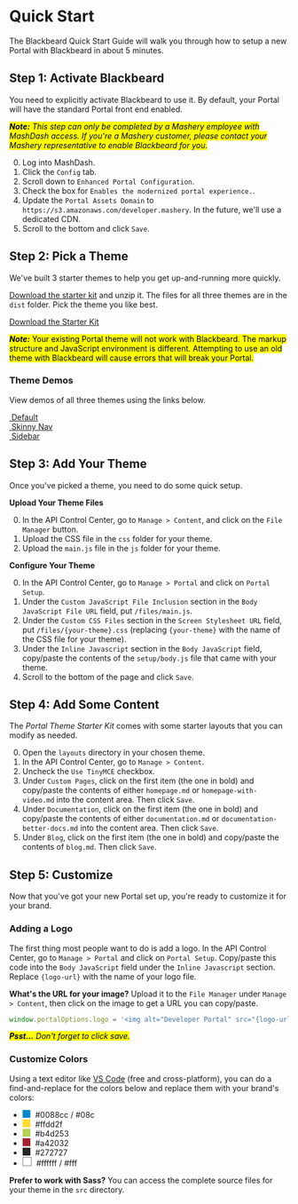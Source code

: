# Quick Start

<style>
	.color-swatch {
		background-color: #f7f7f7;
		display: inline-block;
		height: 1em;
		margin-right: 5px;
		width: 1em;
	}
</style>

The Blackbeard Quick Start Guide will walk you through how to setup a new Portal with Blackbeard in about 5 minutes.

## Step 1: Activate Blackbeard

You need to explicitly activate Blackbeard to use it. By default, your Portal will have the standard Portal front end enabled.

<mark markdown="1">*__Note:__ This step can only be completed by a Mashery employee with MashDash access. If you're a Mashery customer, please contact your Mashery representative to enable Blackbeard for you.*</mark>

0. Log into MashDash.
0. Click the `Config` tab.
0. Scroll down to `Enhanced Portal Configuration`.
0. Check the box for `Enables the modernized portal experience.`.
0. Update the `Portal Assets Domain` to `https://s3.amazonaws.com/developer.mashery`. In the future, we'll use a dedicated CDN.
0. Scroll to the bottom and click `Save`.


## Step 2: Pick a Theme

We've built 3 starter themes to help you get up-and-running more quickly.

[Download the starter kit](https://github.com/mashery/portal-theme-starter-kit/archive/master.zip) and unzip it. The files for all three themes are in the `dist` folder. Pick the theme you like best.

<a class="btn btn-large" href="https://github.com/mashery/portal-theme-starter-kit/archive/master.zip">Download the Starter Kit</a>

<mark markdown="1">*__Note:__* Your existing Portal theme will not work with Blackbeard. The markup structure and JavaScript environment is different. Attempting to use an old theme with Blackbeard will cause errors that will break your Portal.</mark>

<h3 class="h4">Theme Demos</h3>

View demos of all three themes using the links below.

<div class="row row-start-medium">
	<div class="grid-third margin-bottom">
		<a href="https://stagingcs1.mashery.com?theme=default">
			<img alt="" src="https://developer.mashery.com/files/sparrow.jpg">
			Default
		</a>
	</div>
	<div class="grid-third margin-bottom">
		<a href="https://stagingcs1.mashery.com?theme=skinny-nav">
			<img alt="" src="https://developer.mashery.com/files/skinny-nav.jpg">
			Skinny Nav
		</a>
	</div>
	<div class="grid-third margin-bottom">
		<a href="https://stagingcs1.mashery.com?theme=sidebar">
			<img alt="" src="https://developer.mashery.com/files/blackbeard.jpg">
			Sidebar
		</a>
	</div>
</div>

## Step 3: Add Your Theme

Once you've picked a theme, you need to do some quick setup.

**Upload Your Theme Files**

0. In the API Control Center, go to `Manage > Content`, and click on the `File Manager` button.
0. Upload the CSS file in the `css` folder for your theme.
0. Upload the `main.js` file in the `js` folder for your theme.

**Configure Your Theme**

0. In the API Control Center, go to `Manage > Portal` and click on `Portal Setup`.
0. Under the `Custom JavaScript File Inclusion` section in the `Body JavaScript File URL` field, put `/files/main.js`.
0. Under the `Custom CSS Files` section in the `Screen Stylesheet URL` field, put `/files/{your-theme}.css` (replacing `{your-theme}` with the name of the CSS file for your theme).
0. Under the `Inline Javascript` section in the `Body JavaScript` field, copy/paste the contents of the `setup/body.js` file that came with your theme.
0. Scroll to the bottom of the page and click `Save`.

## Step 4: Add Some Content

The *Portal Theme Starter Kit* comes with some starter layouts that you can modify as needed.

0. Open the `layouts` directory in your chosen theme.
0. In the API Control Center, go to `Manage > Content`.
0. Uncheck the `Use TinyMCE` checkbox.
0. Under `Custom Pages`, click on the first item (the one in bold) and copy/paste the contents of either `homepage.md` or `homepage-with-video.md` into the content area. Then click `Save`.
0. Under `Documentation`, click on the first item (the one in bold) and copy/paste the contents of either `documentation.md` or `documentation-better-docs.md` into the content area. Then click `Save`.
0. Under `Blog`, click on the first item (the one in bold) and copy/paste the contents of `blog.md`. Then click `Save`.

## Step 5: Customize

Now that you've got your new Portal set up, you're ready to customize it for your brand.

<h3 class="h3">Adding a Logo</h3>

The first thing most people want to do is add a logo. In the API Control Center, go to `Manage > Portal` and click on `Portal Setup`. Copy/paste this code into the `Body JavaScript` field under the `Inline Javascript` section. Replace `{logo-url}` with the name of your logo file.

**What's the URL for your image?** Upload it to the `File Manager` under `Manage > Content`, then click on the image to get a URL you can copy/paste.

```js
window.portalOptions.logo = '<img alt="Developer Portal" src="{logo-url}">';
```

<mark markdown="1">*__Psst...__ Don't forget to click save.*</mark>

<h3 class="h3">Customize Colors</h3>

Using a text editor like [VS Code](https://code.visualstudio.com) (free and cross-platform), you can do a find-and-replace for the colors below and replace them with your brand's colors:

- <span class="color-swatch" style="background-color: #0088cc;"></span> #0088cc / #08c
- <span class="color-swatch" style="background-color: #ffdd2f;"></span> #ffdd2f
- <span class="color-swatch" style="background-color: #b4d253;"></span> #b4d253
- <span class="color-swatch" style="background-color: #a42032;"></span> #a42032
- <span class="color-swatch" style="background-color: #272727;"></span> #272727
- <span class="color-swatch" style="background-color: #ffffff; border: 1px solid #808080;"></span> #ffffff / #fff

**Prefer to work with Sass?** You can access the complete source files for your theme in the `src` directory.